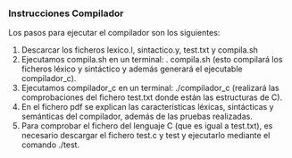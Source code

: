 ### Instrucciones Compilador
Los pasos para ejecutar el compilador son los siguientes:
1. Descarcar los ficheros lexico.l, sintactico.y, test.txt y compila.sh
2. Ejecutamos compila.sh en un terminal: . compila.sh (esto compilará los ficheros léxico y sintáctico y además generará el ejecutable compilador_c).
3. Ejecutamos compilador_c en un terminal: ./compilador_c (realizará las comprobaciones del fichero test.txt donde están las estructuras de C).
4. En el fichero pdf se explican las características léxicas, sintácticas y semánticas del compilador, además de las pruebas realizadas.
5. Para comprobar el fichero del lenguaje C (que es igual a test.txt), es necesario descargar el fichero test.c y test y ejecutarlo mediante el comando ./test.
